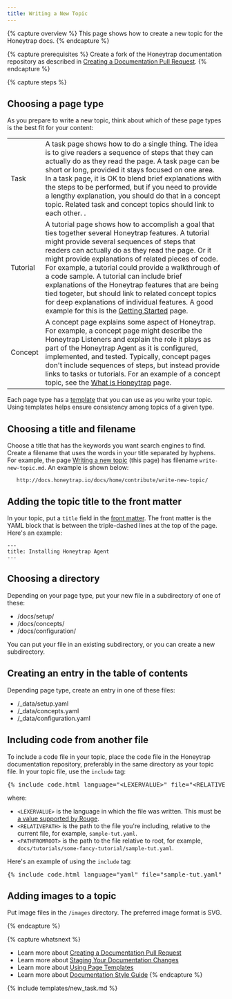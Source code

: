 ```yaml
---
title: Writing a New Topic
---
```


{% capture overview %}
This page shows how to create a new topic for the Honeytrap docs.
{% endcapture %}

{% capture prerequisites %}
Create a fork of the Honeytrap documentation repository as described in
[Creating a Documentation Pull Request](/docs/home/contribute/create-pull-request/).
{% endcapture %}

{% capture steps %}

## Choosing a page type

As you prepare to write a new topic, think about which of these page types
is the best fit for your content:

<table>

  <tr>
    <td>Task</td>
    <td>A task page shows how to do a single thing. The idea is to give readers a sequence of steps that they can actually do as they read the page. A task page can be short or long, provided it stays focused on one area. In a task page, it is OK to blend brief explanations with the steps to be performed, but if you need to provide a lengthy explanation, you should do that in a concept topic. Related task and concept topics should link to each other. <!-- For an example of a short task page, see <a href="/docs/tasks/configure-pod-container/configure-volume-storage/">Configure a Pod to Use a Volume for Storage</a>. For an example of a longer task page, see <a href="/docs/tasks/configure-pod-container/configure-liveness-readiness-probes/">Configure Liveness and Readiness Probes</a>-->.</td>
  </tr>

  <tr>
    <td>Tutorial</td>
    <td>A tutorial page shows how to accomplish a goal that ties together several Honeytrap features. A tutorial might provide several sequences of steps that readers can actually do as they read the page. Or it might provide explanations of related pieces of code. For example, a tutorial could provide a walkthrough of a code sample. A tutorial can include brief explanations of the Honeytrap features that are being tied togeter, but should link to related concept topics for deep explanations of individual features. A good example for this is the <a href="/docs/getting-started/">Getting Started</a> page.</td>
  </tr>

  <tr>
    <td>Concept</td>
    <td>A concept page explains some aspect of Honeytrap. For example, a concept page might describe the Honeytrap Listeners and explain the role it plays as part of the Honeytrap Agent as it is configured, implemented, and tested. Typically, concept pages don't include sequences of steps, but instead provide links to tasks or tutorials. For an example of a concept topic, see the <a href="/docs/concepts/overview/what-is-honeytrap/">What is Honeytrap</a> page.</td>
  </tr>

</table>

Each page type has a
[template](/docs/home/contribute/page-templates/)
that you can use as you write your topic.
Using templates helps ensure consistency among topics of a given type.

## Choosing a title and filename

Choose a title that has the keywords you want search engines to find.
Create a filename that uses the words in your title separated by hyphens.
For example, the page
[Writing a new topic](/docs/home/contribute/write-new-topic/)
(this page) has filename `write-new-topic.md`. An example is shown below:

       http://docs.honeytrap.io/docs/home/contribute/write-new-topic/

## Adding the topic title to the front matter

In your topic, put a `title` field in the
[front matter](https://jekyllrb.com/docs/frontmatter/).
The front matter is the YAML block that is between the
triple-dashed lines at the top of the page. Here's an example:

    ---
    title: Installing Honeytrap Agent
    ---

## Choosing a directory

Depending on your page type, put your new file in a subdirectory of one of these:

* /docs/setup/
* /docs/concepts/
* /docs/configuration/

You can put your file in an existing subdirectory, or you can create a new
subdirectory.

## Creating an entry in the table of contents

Depending page type, create an entry in one of these files:

* /_data/setup.yaml
* /_data/concepts.yaml
* /_data/configuration.yaml

<!--
Here's an example of an entry in /_data/tasks.yaml:

    - docs/tasks/configure-pod-container/configure-volume-storage.md
-->

## Including code from another file

To include a code file in your topic, place the code file in the Honeytrap
documentation repository, preferably in the same directory as your topic
file. In your topic file, use the `include` tag:

<pre>&#123;% include code.html language="&lt;LEXERVALUE&gt;" file="&lt;RELATIVEPATH&gt;" ghlink="/&lt;PATHFROMROOT&gt;" %&#125;</pre>

where:

* `<LEXERVALUE>` is the language in which the file was written. This must be
[a value supported by Rouge](https://github.com/jneen/rouge/wiki/list-of-supported-languages-and-lexers).
* `<RELATIVEPATH>` is the path to the file you're including, relative to the current file, for example, `sample-tut.yaml`.
* `<PATHFROMROOT>` is the path to the file relative to root, for example, `docs/tutorials/some-fancy-tutorial/sample-tut.yaml`.

Here's an example of using the `include` tag:

<pre>&#123;% include code.html language="yaml" file="sample-tut.yaml" ghlink="docs/tutorials/some-fancy-tutorial/sample-tut.yaml" %&#125;</pre>

<!--
## Showing how to create an API object from a configuration file

If you need to show the reader how to create an API object based on a
configuration file, place the configuration file in the Kubernetes documentation
repository, preferably in the same directory as your topic file.

In your topic, show this command:

    kubectl create -f https://k8s.io/<PATHFROMROOT>

where `<PATHFROMROOT>` is the path to the configuration file relative to root,
for example, `docs/tutorials/stateful-application/gce-volume.yaml`.

Here's an example of a command that creates an API object from a configuration file:

    kubectl create -f https://k8s.io/docs/tutorials/stateful-application/gce-volume.yaml

For an example of a topic that uses this technique, see
[Running a Single-Instance Stateful Application](/docs/tutorials/stateful-application/run-stateful-application/).
-->

## Adding images to a topic

Put image files in the `/images` directory. The preferred
image format is SVG.

{% endcapture %}

{% capture whatsnext %}
* Learn more about [Creating a Documentation Pull Request](/docs/home/contribute/create-pull-request/)
* Learn more about [Staging Your Documentation Changes](/docs/home/contribute/stage-documentation-changes/)
* Learn more about [Using Page Templates](/docs/home/contribute/page-templates/)
* Learn more about [Documentation Style Guide](/docs/home/contribute/style-guide/)
{% endcapture %}

{% include templates/new_task.md %}
